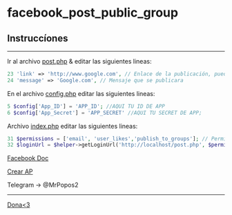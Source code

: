 # facebook_post_public_group



## Instruccíones
---
Ir al archivo [post.php](https://github.com/SkarYxD/facebook_post_public_group/blob/master/post.php) & editar las siguientes lineas:
```php
23 'link' => 'http://www.google.com', // Enlace de la publicación, puede ser una imagen
24 'message' => 'Google.com', // Mensaje que se publicara
```

En el archivo [config.php](https://github.com/SkarYxD/facebook_post_public_group/blob/master/config.php) editar las siguientes lineas:
```php
5 $config['App_ID'] = 'APP_ID'; //AQUI TU ID DE APP
6 $config['App_Secret'] = 'APP_SECRET' //AQUI TU SECRET DE APP;
```

Archivo [index.php](https://github.com/SkarYxD/facebook_post_public_group/blob/master/index.php) editar las siguientes lineas:
```php
31 $permissions = ['email', 'user_likes','publish_to_groups']; // Permisos para publicar
32 $loginUrl = $helper->getLoginUrl('http://localhost/post.php', $permissions); // Escribir la dirección de donde se encuentre el archivo post.php
```


[Facebook Doc](https://developers.facebook.com/docs/apps/?translation)

[Crear AP](https://developers.facebook.com/apps/)

Telegram -> @MrPopos2

---
[Dona<3](https://www.paypal.me/joaqhoc)
